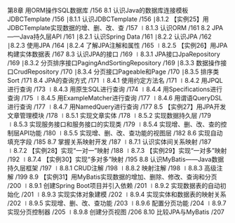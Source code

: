 第8章  用ORM操作SQL数据库  /156
8.1  认识Java的数据库连接模板JDBCTemplate  /156
∣8.1.1  认识JDBCTemplate  /156
∣8.1.2  【实例25】用JDBCTemplate实现数据的增、删、改、查  /157
∣8.1.3  认识ORM  /161
8.2  JPA——Java持久层API  /161
∣8.2.1  认识Spring Data  /161
∣8.2.2  认识JPA  /162
∣8.2.3  使用JPA  /164
∣8.2.4  了解JPA注解和属性  /165
∣8.2.5  【实例26】用JPA构建实体数据表  /167
8.3  认识JPA的接口  /169
∣8.3.1  JPA接口JpaRepository  /169
∣8.3.2  分页排序接口PagingAndSortingRepository  /169
∣8.3.3  数据操作接口CrudRepository  /170
∣8.3.4  分页接口Pageable和Page  /170
∣8.3.5  排序类Sort  /171
8.4  JPA的查询方式  /171
∣8.4.1  使用约定方法名  /171
∣8.4.2  用JPQL进行查询  /173
∣8.4.3  用原生SQL进行查询  /174
∣8.4.4  用Specifications进行查询  /175
∣8.4.5  用ExampleMatcher进行查询  /177
∣8.4.6  用谓语QueryDSL进行查询  /177
∣8.4.7  用NamedQuery进行查询  /177
8.5  【实例27】用JPA开发文章管理模块  /178
∣8.5.1  实现文章实体  /178
∣8.5.2  实现数据持久层  /179
∣8.5.3  实现服务接口和服务接口的实现类  /179
∣8.5.4  实现增、删、改、查的控制层API功能  /180
∣8.5.5  实现增、删、改、查功能的视图层  /182
8.6  实现自动填充字段  /185
8.7  掌握关系映射开发  /187
∣8.7.1  认识实体间关系映射  /187
∣8.7.2  【实例28】实现“一对一”映射  /188
∣8.7.3  【实例29】实现“一对多”映射  /192
∣8.7.4  【实例30】实现“多对多”映射  /195
8.8  认识MyBatis——Java数据持久层框架  /197
∣8.8.1  CRUD注解  /198
∣8.8.2  映射注解  /198
∣8.8.3  高级注解  /199
8.9  【实例31】用MyBatis实现数据的增加、删除、修改、查询和分页  /200
∣8.9.1  创建Spring Boot项目并引入依赖  /201
∣8.9.2  实现数据表的自动初始化  /201
∣8.9.3  实现实体对象建模  /202
∣8.9.4  实现实体和数据表的映射关系  /202
∣8.9.5  实现增、删、改、查功能  /203
∣8.9.6  配置分页功能  /204
∣8.9.7  实现分页控制器  /205
∣8.9.8  创建分页视图  /206
8.10  比较JPA与MyBatis  /207